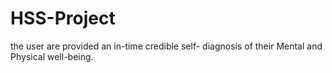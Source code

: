 # HSS-Project
the user are provided an in-time credible self- diagnosis of their Mental and Physical well-being.
